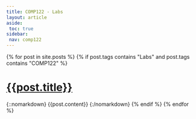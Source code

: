 ```yaml
---
title: COMP122 - Labs
layout: article
aside:
 toc: true
sidebar:
 nav: comp122
---
```

{% for post in site.posts %}
{% if post.tags contains "Labs" and post.tags contains "COMP122" %}
# [{{post.title}}]({{site.baseurl}}{{post.url}})
{::nomarkdown}
{{post.content}}
{:/nomarkdown}
{% endif %}
{% endfor %}
